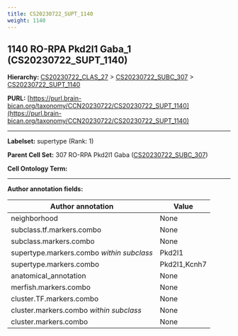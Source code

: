 ```yaml
---
title: CS20230722_SUPT_1140
weight: 1140
---
```

## 1140 RO-RPA Pkd2l1 Gaba_1 (CS20230722_SUPT_1140)
<b>Hierarchy: </b>
[CS20230722_CLAS_27](../CS20230722_CLAS_27) >
[CS20230722_SUBC_307](../CS20230722_SUBC_307) >
[CS20230722_SUPT_1140](../CS20230722_SUPT_1140)

**PURL:** [https://purl.brain-bican.org/taxonomy/CCN20230722/CS20230722_SUPT_1140](https://purl.brain-bican.org/taxonomy/CCN20230722/CS20230722_SUPT_1140)

---


**Labelset:** supertype (Rank: 1)

**Parent Cell Set:** 307 RO-RPA Pkd2l1 Gaba ([CS20230722_SUBC_307](../CS20230722_SUBC_307))



**Cell Ontology Term:** 

[MARKER GENES.]: #


---

[TRANSFERRED ANNOTATIONS.]: #


[AUTHOR ANNOTATION FIELDS.]: #


**Author annotation fields:**

| Author annotation | Value |
|-------------------|-------|
|neighborhood|None|
|subclass.tf.markers.combo|None|
|subclass.markers.combo|None|
|supertype.markers.combo _within subclass_|Pkd2l1|
|supertype.markers.combo|Pkd2l1,Kcnh7|
|anatomical_annotation|None|
|merfish.markers.combo|None|
|cluster.TF.markers.combo|None|
|cluster.markers.combo _within subclass_|None|
|cluster.markers.combo|None|
